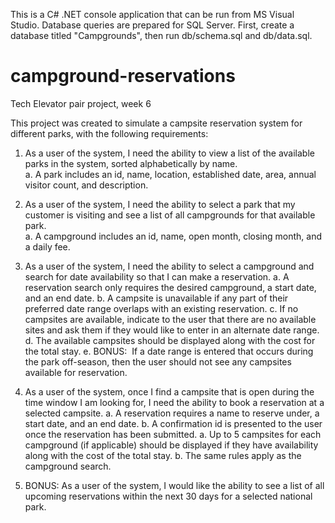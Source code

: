 This is a C# .NET console application that can be run from MS Visual Studio. Database queries are prepared for SQL Server. First, create a database titled "Campgrounds", then run db/schema.sql and db/data.sql.

# campground-reservations
Tech Elevator pair project, week 6

This project was created to simulate a campsite reservation system for different parks, with the following requirements:

1. As a user of the system, I need the ability to view a list of the available parks in the system, sorted alphabetically by name.  
a. A park includes an id, name, location, established date, area, annual visitor count, and description. 
 
2. As a user of the system, I need the ability to select a park that my customer is visiting and see a list of all campgrounds for that available park.  
a. A campground includes an id, name, open month, closing month, and a daily fee. 
 
3. As a user of the system, I need the ability to select a campground and search for date availability so that I can make a reservation. 
a. A reservation search only requires the desired campground, a start date, and an end date. 
b. A campsite is unavailable if any part of their preferred date range overlaps with an existing reservation. 
c. If no campsites are available, indicate to the user that there are no available sites and ask them if they would like to enter in an alternate date range. 
d. The available campsites should be displayed along with the cost for the total stay. 
e. BONUS:
​ If a date range is entered that occurs during the park off-season, then the user should not see any campsites available for reservation. 
 
4. As a user of the system, once I find a campsite that is open during the time window I am looking for, I need the ability to book a reservation at a selected campsite. 
a. A reservation requires a name to reserve under, a start date, and an end date. 
b. A confirmation id is presented to the user once the reservation has been submitted. 
a. Up to 5 campsites for each campground (if applicable) should be displayed if they have availability along with the cost of the total stay. 
b. The same rules apply as the campground search. 
 
6. BONUS: As a user of the system, I would like the ability to see a list of all upcoming reservations within the next 30 days for a selected national park. 
